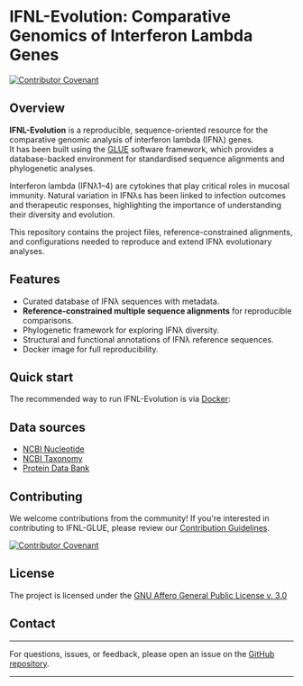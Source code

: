 # IFNL-Evolution: Comparative Genomics of Interferon Lambda Genes

[![Contributor Covenant](https://img.shields.io/badge/Contributor%20Covenant-2.1-4baaaa.svg)](./md/code_of_conduct.md)

## Overview
**IFNL-Evolution** is a reproducible, sequence-oriented resource for the comparative genomic analysis of interferon lambda (IFNλ) genes.  
It has been built using the [GLUE](http://glue-tools.cvr.gla.ac.uk/) software framework, which provides a database-backed environment for standardised sequence alignments and phylogenetic analyses.

Interferon lambda (IFNλ1–4) are cytokines that play critical roles in mucosal immunity. Natural variation in IFNλs has been linked to infection outcomes and therapeutic responses, highlighting the importance of understanding their diversity and evolution.

This repository contains the project files, reference-constrained alignments, and configurations needed to reproduce and extend IFNλ evolutionary analyses.

## Features
- Curated database of IFNλ sequences with metadata.
- **Reference-constrained multiple sequence alignments** for reproducible comparisons.
- Phylogenetic framework for exploring IFNλ diversity.
- Structural and functional annotations of IFNλ reference sequences.
- Docker image for full reproducibility.

## Quick start
The recommended way to run IFNL-Evolution is via [Docker](https://github.com/giffordlabcvr/IFNL-Evolution/wiki/Docker-Installation):

## Data sources
- [NCBI Nucleotide](https://www.ncbi.nlm.nih.gov/nuccore)  
- [NCBI Taxonomy](https://www.ncbi.nlm.nih.gov/taxonomy)  
- [Protein Data Bank](https://www.rcsb.org)  

## Contributing

We welcome contributions from the community! If you're interested in contributing to IFNL-GLUE, please review our [Contribution Guidelines](./md/CONTRIBUTING.md).

[![Contributor Covenant](https://img.shields.io/badge/Contributor%20Covenant-2.1-4baaaa.svg)](./md/code_of_conduct.md)

## License

The project is licensed under the [GNU Affero General Public License v. 3.0](https://www.gnu.org/licenses/agpl-3.0.en.html)

## Contact
-------

For questions, issues, or feedback, please open an issue on the [GitHub repository](https://github.com/giffordlabcvr/IFNL-GLUE/issues).

* * * * *



